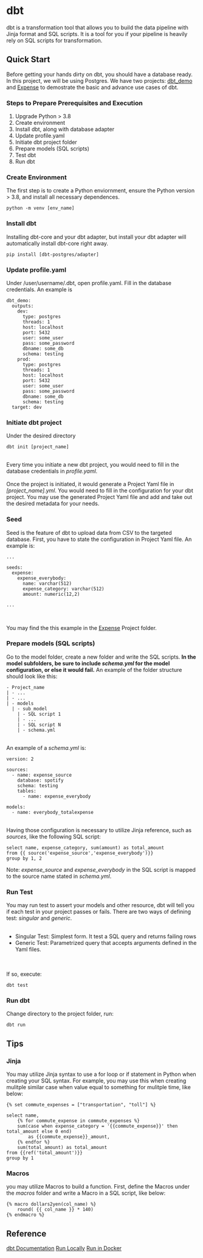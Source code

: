 # dbt
dbt is a transformation tool that allows you to build the data pipeline with Jinja format and SQL scripts. It is a tool for you if your pipeline is heavily rely on SQL scripts for transformation.


## Quick Start
Before getting your hands dirty on dbt, you should have a database ready. In this project, we will be using Postgres. We have two projects: [dbt_demo](/dbt_demo) and [Expense](/expense) to demostrate the basic and advance use cases of dbt.
<br>


### Steps to Prepare Prerequisites and Execution
<ol>
  <li>Upgrade Python > 3.8</li>
  <li>Create environment</li>
  <li>Install dbt, along with database adapter</li>
  <li>Update profile.yaml</li>
  <li>Initiate dbt project folder</li>
  <li>Prepare models (SQL scripts)</li>
  <li>Test dbt</li>
  <li>Run dbt</li>
</ol>


### Create Environment
The first step is to create a Python enviornment, ensure the Python version > 3.8, and install all necessary dependences.

```
python -m venv [env_name]
```

### Install dbt
Installing dbt-core and your dbt adapter, but install your dbt adapter will automatically install dbt-core right away.

```
pip install [dbt-postgres/adapter]
```

### Update profile.yaml
Under /user/username/.dbt, open profile.yaml. Fill in the database credentials. An example is 

```
dbt_demo:
  outputs:
    dev:
      type: postgres
      threads: 1
      host: localhost
      port: 5432
      user: some_user
      pass: some_password
      dbname: some_db
      schema: testing
    prod:
      type: postgres
      threads: 1
      host: localhost
      port: 5432
      user: some_user
      pass: some_password
      dbname: some_db
      schema: testing
  target: dev

```

### Initiate dbt project
Under the desired directory

```
dbt init [project_name]
```

<br>
Every time you initiate a new dbt project, you would need to fill in the database credentials in <i>profile.yaml</i>.
<br><br>
Once the project is initiated, it would generate a Project Yaml file in <i>[project_name].yml</i>. You would need to fill in the configuration for your dbt project. You may use the generated Project Yaml file and add and take out the desired metadata for your needs.

### Seed
Seed is the feature of dbt to upload data from CSV to the targeted database. First, you have to state the configuration in Project Yaml file. An example is:

```
...

seeds:
  expense:
    expense_everybody:
      name: varchar(512)
      expense_category: varchar(512)
      amount: numeric(12,2)

...
```

<br>

You may find the this example in the [Expense](/expense) Project folder.


### Prepare models (SQL scripts)
Go to the model folder, create a new folder and write the SQL scripts. <b>In the model subfolders, be sure to include <i>schema.yml</i> for the model configuration, or else it would fail.</b> An example of the folder structure should look like this:

```
- Project_name
| - ...
| - ...
| - models
  | - sub_model
  	| - SQL script 1
  	| - ...
  	| - SQL script N
  	| - schema.yml
```
<br>
An example of a <i>schema.yml</i> is:

```
version: 2

sources:
  - name: expense_source
    database: spotify
    schema: testing
    tables:
      - name: expense_everybody

models:
  - name: everybody_totalexpense
```
<br>
Having those configuration is necessary to utilize Jinja reference, such as <i>sources</i>, like the following SQL script:

```
select name, expense_category, sum(amount) as total_amount
from {{ source('expense_source','expense_everybody')}}
group by 1, 2
```

Note: <i>expense_source</i> and <i>expense_everybody</i> in the SQL script is mapped to the source name stated in <i>schema.yml</i>.

### Run Test
You may run test to assert your models and other resource, dbt will tell you if each test in your project passes or fails. There are two ways of defining test: <i>singular</i> and <i>generic</i>.
<br><br>

<ul>
  <li>Singular Test: Simplest form. It test a SQL query and returns failing rows</li>
  <li>Generic Test: Parametrized query that accepts arguments defined in the Yaml files.</li>
</ul>

<br><br>
If so, execute:

```
dbt test
```

### Run dbt
Change directory to the project folder, run:

```
dbt run
```

## Tips
### Jinja
You may utilize Jinja syntax to use a for loop or if statement in Python when creating your SQL syntax. For example, you may use this when creating mulitple similar case when value equal to something for mulitple time, like below:

```
{% set commute_expenses = ["transportation", "toll"] %}

select name, 
	{% for commute_expense in commute_expenses %}
	sum(case when expense_category = '{{commute_expense}}' then total_amount else 0 end)
		as {{commute_expense}}_amount,
	{% endfor %}
	sum(total_amount) as total_amount
from {{ref('total_amount')}}
group by 1
```

### Macros
you may utilize Macros to build a function. First, define the Macros under the <i>macros</i> folder and write a Macro in a SQL script, like below:

```
{% macro dollars2yen(col_name) %}
	round( {{ col_name }} * 140)
{% endmacro %}
```



## Reference
<a href="https://docs.getdbt.com/docs/introduction">dbt Documentation</a>
<a href="https://youtu.be/toSAAgLUHuk">Run Locally</a>
<a href="https://youtu.be/mSXuh0szBGk">Run in Docker</a>